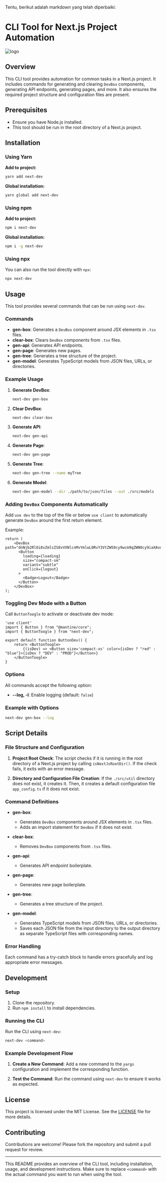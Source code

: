 Tentu, berikut adalah markdown yang telah diperbaiki:

# CLI Tool for Next.js Project Automation

![logo](https://github.com/bipproduction/next-dev/raw/main/assets/logo_next_dev.png)

## Overview

This CLI tool provides automation for common tasks in a Next.js project. It includes commands for generating and clearing `DevBox` components, generating API endpoints, generating pages, and more. It also ensures the required project structure and configuration files are present.

## Prerequisites

- Ensure you have Node.js installed.
- This tool should be run in the root directory of a Next.js project.

## Installation

### Using Yarn

**Add to project:**
```sh
yarn add next-dev
```

**Global installation:**
```sh
yarn global add next-dev
```

### Using npm

**Add to project:**
```sh
npm i next-dev
```

**Global installation:**
```sh
npm i -g next-dev
```

### Using npx

You can also run the tool directly with `npx`:
```sh
npx next-dev
```

## Usage

This tool provides several commands that can be run using `next-dev`.

### Commands

- **gen-box**: Generates a `DevBox` component around JSX elements in `.tsx` files.
- **clear-box**: Clears `DevBox` components from `.tsx` files.
- **gen-api**: Generates API endpoints.
- **gen-page**: Generates new pages.
- **gen-tree**: Generates a tree structure of the project.
- **gen-model**: Generates TypeScript models from JSON files, URLs, or directories.

### Example Usage

1. **Generate DevBox**:
   ```sh
   next-dev gen-box
   ```

2. **Clear DevBox**:
   ```sh
   next-dev clear-box
   ```

3. **Generate API**:
   ```sh
   next-dev gen-api
   ```

4. **Generate Page**:
   ```sh
   next-dev gen-page
   ```

5. **Generate Tree**:
   ```sh
   next-dev gen-tree --name myTree
   ```

6. **Generate Model**:
   ```sh
   next-dev gen-model --dir ./path/to/json/files --out ./src/models
   ```

### Adding `DevBox` Components Automatically

Add `use dev` to the top of the file or below `use client` to automatically generate `DevBox` around the first return element.

Example:
```tsx
return (
    <DevBox path="dnNjb2RlOi8vZmlsZS8vVXNlcnMvYmlwL0RvY3VtZW50cy9wcm9qZWN0cy9iaXAvd2lidS1zZXJ2ZXIvc3JjL3VpL2NvbXBvbmVudC9CdXR0b25Mb2dvdXQudHN4OjE3OjE=">
      <Button
        loading={loading}
        size="compact-sm"
        variant="subtle"
        onClick={logout}
      >
        <Badge>Logout</Badge>
      </Button>
    </DevBox>
);
```

### Toggling Dev Mode with a Button

Call `ButtonToogle` to activate or deactivate dev mode:
```tsx
'use client'
import { Button } from "@mantine/core";
import { ButtonToogle } from "next-dev";

export default function ButtonDev() {
    return <ButtonToogle>
        {(isDev) => <Button size='compact-xs' color={isDev ? "red" : "blue"}>{isDev ? "DEV" : "PROD"}</Button>}
    </ButtonToogle>
}
```

### Options

All commands accept the following option:

- **--log, -l**: Enable logging (default: `false`)

### Example with Options

```sh
next-dev gen-box --log
```

## Script Details

### File Structure and Configuration

1. **Project Root Check**:
   The script checks if it is running in the root directory of a Next.js project by calling `isNextJsRootDir()`. If the check fails, it exits with an error message.

2. **Directory and Configuration File Creation**:
   If the `./src/util` directory does not exist, it creates it. Then, it creates a default configuration file `app_config.ts` if it does not exist.

### Command Definitions

- **gen-box**:
  - Generates `DevBox` components around JSX elements in `.tsx` files.
  - Adds an import statement for `DevBox` if it does not exist.

- **clear-box**:
  - Removes `DevBox` components from `.tsx` files.

- **gen-api**:
  - Generates API endpoint boilerplate.

- **gen-page**:
  - Generates new page boilerplate.

- **gen-tree**:
  - Generates a tree structure of the project.

- **gen-model**:
  - Generates TypeScript models from JSON files, URLs, or directories.
  - Saves each JSON file from the input directory to the output directory as separate TypeScript files with corresponding names.

### Error Handling

Each command has a try-catch block to handle errors gracefully and log appropriate error messages.

## Development

### Setup

1. Clone the repository.
2. Run `npm install` to install dependencies.

### Running the CLI

Run the CLI using `next-dev`:

```sh
next-dev <command>
```

### Example Development Flow

1. **Create a New Command**:
   Add a new command to the `yargs` configuration and implement the corresponding function.

2. **Test the Command**:
   Run the command using `next-dev` to ensure it works as expected.

## License

This project is licensed under the MIT License. See the [LICENSE](LICENSE) file for more details.

## Contributing

Contributions are welcome! Please fork the repository and submit a pull request for review.

---

This README provides an overview of the CLI tool, including installation, usage, and development instructions. Make sure to replace `<command>` with the actual command you want to run when using the tool.
